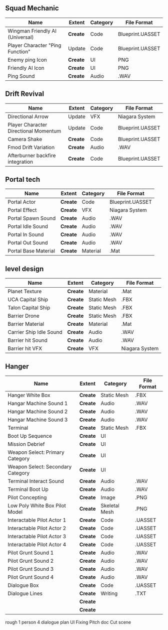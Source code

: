 ## Squad Mechanic

| Name                             | Extent     | Category | File Format      |
| -------------------------------- | ---------- | -------- | ---------------- |
| Wingman Friendly AI (Universal)  | **Create** | Code     | Blueprint.UASSET |
| Player Character "Ping Function" | Update     | Code     | Blueprint.UASSET |
| Enemy ping Icon                  | **Create** | UI       | PNG              |
| Friendly AI Icon                 | **Create** | UI       | PNG              |
| Ping Sound                       | **Create** | Audio    | .WAV             |
## Drift Revival

| Name                                  | Extent     | Category | File Format      |
| ------------------------------------- | ---------- | -------- | ---------------- |
| Directional Arrow                     | Update     | VFX      | Niagara System   |
| Player Character Directional Momentum | Update     | Code     | Blueprint.UASSET |
| Camera Shake                          | **Create** | Code     | Blueprint.UASSET |
| Fmod Drift Variation                  | **Create** | Audio    | .WAV             |
| Afterburner backfire integration      | **Create** | Code     | Blueprint.UASSET |

## Portal tech

| Name                 | Extent     | Category | File Format      |
| -------------------- | ---------- | -------- | ---------------- |
| Portal Actor         | **Create** | Code     | Blueprint.UASSET |
| Portal Effect        | **Create** | VFX      | Niagara System   |
| Portal Spawn Sound   | **Create** | Audio    | .WAV             |
| Portal Idle Sound    | **Create** | Audio    | .WAV             |
| Portal In Sound      | **Create** | Audio    | .WAV             |
| Portal Out Sound     | **Create** | Audio    | .WAV             |
| Portal Base Material | **Create** | Material | .Mat             |

## level design

| Name                    | Extent     | Category    | File Format    |
| ----------------------- | ---------- | ----------- | -------------- |
| Planet Texture          | **Create** | Material    | .Mat           |
| UCA Capital Ship        | **Create** | Static Mesh | .FBX           |
| Talon Capital Ship      | **Create** | Static Mesh | .FBX           |
| Barrier Drone           | **Create** | Static Mesh | .FBX           |
| Barrier Material        | **Create** | Material    | .Mat           |
| Carrier Ship Idle Sound | **Create** | Audio       | .WAV           |
| Barrier hit Sound       | **Create** | Audio       | .WAV           |
| Barrier hit VFX         | **Create** | VFX         | Niagara System |
## Hanger

| Name                              | Extent     | Category      | File Format |
| --------------------------------- | ---------- | ------------- | ----------- |
| Hanger White Box                  | **Create** | Static Mesh   | .FBX        |
| Hangar Machine Sound 1            | **Create** | Audio         | .WAV        |
| Hangar Machine Sound 2            | **Create** | Audio         | .WAV        |
| Hangar Machine Sound 3            | **Create** | Audio         | .WAV        |
| Terminal                          | **Create** | Static Mesh   | .FBX        |
| Boot Up Sequence                  | **Create** | UI            |             |
| Mission Debrief                   | **Create** | UI            |             |
| Weapon Select: Primary Category   | **Create** | UI            |             |
| Weapon Select: Secondary Category | **Create** | UI            |             |
| Terminal Interact Sound           | **Create** | Audio         | .WAV        |
| Terminal Boot Up                  | **Create** | Audio         | .WAV        |
| Pilot Concepting                  | **Create** | Image         | .PNG        |
| Low Poly White Box Pilot Model    | **Create** | Skeletal Mesh | .PNG        |
| Interactable Pilot Actor 1        | **Create** | Code          | .UASSET     |
| Interactable Pilot Actor 2        | **Create** | Code          | .UASSET     |
| Interactable Pilot Actor 3        | **Create** | Code          | .UASSET     |
| Interactable Pilot Actor 4        | **Create** | Code          | .UASSET     |
| Pilot Grunt Sound 1               | **Create** | Audio         | .WAV        |
| Pilot Grunt Sound 2               | **Create** | Audio         | .WAV        |
| Pilot Grunt Sound 3               | **Create** | Audio         | .WAV        |
| Pilot Grunt Sound 4               | **Create** | Audio         | .WAV        |
| Dialogue Box                      | **Create** | Code          | .UASSET     |
| Dialogue Lines                    | **Create** | Writing       | .TXT        |
|                                   | **Create** |               |             |
|                                   | **Create** |               |             |


rough 1 person 4 
dialogue plan
UI Fixing
Pitch doc
Cut scene